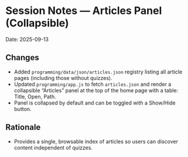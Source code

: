 # Session Notes — Articles Panel (Collapsible)

Date: 2025-09-13

## Changes
- Added `programming/data/json/articles.json` registry listing all article pages (including those without quizzes).
- Updated `programming/app.js` to fetch `articles.json` and render a collapsible “Articles” panel at the top of the home page with a table: Title, Open, Path.
- Panel is collapsed by default and can be toggled with a Show/Hide button.

## Rationale
- Provides a single, browsable index of articles so users can discover content independent of quizzes.

